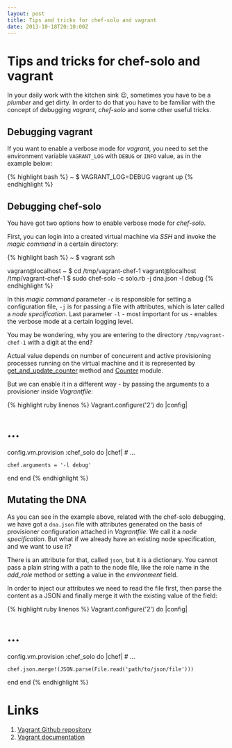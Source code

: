 ```yaml
---
layout: post
title: Tips and tricks for chef-solo and vagrant
date: 2013-10-18T20:10:00Z
---
```


# Tips and tricks for chef-solo and vagrant

In your daily work with the kitchen sink :wink:, sometimes you have to be a *plumber* and get dirty. In order to do that you have to be familiar with the concept of debugging *vagrant*, *chef-solo* and some other useful tricks.

## Debugging vagrant

If you want to enable a verbose mode for *vagrant*, you need to set the environment variable `VAGRANT_LOG` with `DEBUG` or `INFO` value, as in the example below:

{% highlight bash %}
~ $ VAGRANT_LOG=DEBUG vagrant up
{% endhighlight %}

## Debugging chef-solo

You have got two options how to enable verbose mode for *chef-solo*.

First, you can login into a created virtual machine via *SSH* and invoke the *magic command* in a certain directory:

{% highlight bash %}
~ $ vagrant ssh

vagrant@localhost ~ $ cd /tmp/vagrant-chef-1
vagrant@localhost /tmp/vagrant-chef-1 $ sudo chef-solo -c solo.rb -j dna.json -l debug
{% endhighlight %}

In this *magic command* parameter `-c` is responsible for setting a configuration file, `-j` is for passing a file with attributes, which is later called a *node specification*. Last parameter `-l` - most important for us - enables the verbose mode at a certain logging level.

You may be wondering, why you are entering to the directory `/tmp/vagrant-chef-1` with a digit at the end?

Actual value depends on number of concurrent and active provisioning processes running on the virtual machine and it is represented by [get_and_update_counter](https://github.com/mitchellh/vagrant/blob/master/plugins/provisioners/chef/provisioner/base.rb#L22) method and [Counter](https://github.com/mitchellh/vagrant/blob/master/lib/vagrant/util/counter.rb) module.

But we can enable it in a different way - by passing the arguments to a provisioner inside *Vagrantfile*:

{% highlight ruby linenos %}
Vagrant.configure('2') do |config|
  # ...

  config.vm.provision :chef_solo do |chef|
    # ...

    chef.arguments = '-l debug'
  end
end
{% endhighlight %}

## Mutating the DNA

As you can see in the example above, related with the chef-solo debugging, we have got a `dna.json` file with attributes generated on the basis of provisioner configuration attached in *Vagrantfile*. We call it a *node specification*. But what if we already have an existing node specification, and we want to use it?

There is an attribute for that, called `json`, but it is a dictionary. You cannot pass a plain string with a path to the node file, like the role name in the *add_role* method or setting a value in the *environment* field.

In order to inject our attributes we need to read the file first, then parse the content as a JSON and finally merge it with the existing value of the field:

{% highlight ruby linenos %}
Vagrant.configure('2') do |config|
  # ...

  config.vm.provision :chef_solo do |chef|
    # ...

    chef.json.merge!(JSON.parse(File.read('path/to/json/file')))
  end
end
{% endhighlight %}

# Links

1. [Vagrant Github repository](https://github.com/mitchellh/vagrant)
2. [Vagrant documentation](http://docs.vagrantup.com/v2/)